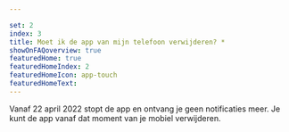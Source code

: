 ```yaml
---

set: 2
index: 3
title: Moet ik de app van mijn telefoon verwijderen? *
showOnFAQoverview: true
featuredHome: true
featuredHomeIndex: 2
featuredHomeIcon: app-touch
featuredHomeText: 
---
```

Vanaf 22 april 2022 stopt de app en ontvang je geen notificaties meer. Je kunt de app vanaf dat moment van je mobiel verwijderen.
